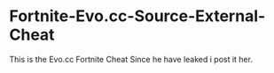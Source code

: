 # Fortnite-Evo.cc-Source-External-Cheat
This is the Evo.cc Fortnite Cheat Since he have leaked i post it her.

